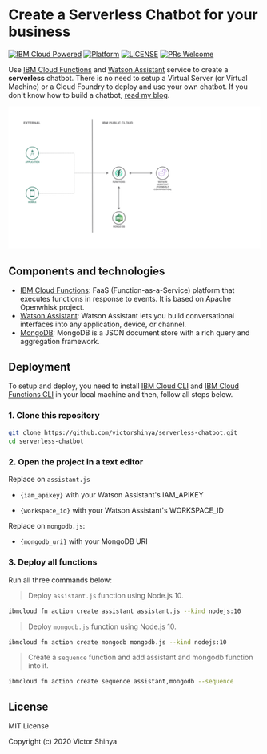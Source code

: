 # Create a Serverless Chatbot for your business

[![IBM Cloud Powered](https://img.shields.io/badge/IBM%20Cloud-powered-blue.svg)](https://cloud.ibm.com)
[![Platform](https://img.shields.io/badge/platform-nodejs-lightgrey.svg?style=flat)](https://developer.ibm.com/technologies/node-js/)
[![LICENSE](https://img.shields.io/badge/license-MIT-blue.svg)](https://github.com/victorshinya/serverless-chatbot/blob/master/LICENSE)
[![PRs Welcome](https://img.shields.io/badge/PRs-welcome-brightgreen.svg)](https://github.com/victorshinya/serverless-chatbot/pulls)

Use [IBM Cloud Functions](https://www.ibm.com/cloud/functions) and [Watson Assistant](https://www.ibm.com/cloud/watson-assistant-2/) service to create a **serverless** chatbot. There is no need to setup a Virtual Server (or Virtual Machine) or a Cloud Foundry to deploy and use your own chatbot. If you don't know how to build a chatbot, [read my blog](https://medium.com/ibmdeveloperbr/watson-assistant-como-criar-o-seu-chatbot-usando-skills-e-assistants-755b4677984b/).

![Architecture Design](doc/source/images/architecture.jpeg)

## Components and technologies

* [IBM Cloud Functions](https://cloud.ibm.com/openwhisk): FaaS (Function-as-a-Service) platform that executes functions in response to events. It is based on Apache Openwhisk project.
* [Watson Assistant](https://cloud.ibm.com/catalog/services/watson-assistant): Watson Assistant lets you build conversational interfaces into any application, device, or channel.
* [MongoDB](https://cloud.ibm.com/catalog/services/databases-for-mongodb): MongoDB is a JSON document store with a rich query and aggregation framework.

## Deployment

To setup and deploy, you need to install [IBM Cloud CLI](https://cloud.ibm.com/docs/cli/reference/ibmcloud/download_cli.html#install_use) and [IBM Cloud Functions CLI](https://cloud.ibm.com/openwhisk/learn/cli) in your local machine and then, follow all steps below.

### 1. Clone this repository

```sh
git clone https://github.com/victorshinya/serverless-chatbot.git
cd serverless-chatbot
```

### 2. Open the project in a text editor

Replace on `assistant.js`

* `{iam_apikey}` with your Watson Assistant's IAM_APIKEY

* `{workspace_id}` with your Watson Assistant's WORKSPACE_ID

Replace on `mongodb.js`:

* `{mongodb_uri}` with your MongoDB URI

### 3. Deploy all functions

Run all three commands below:

> Deploy `assistant.js` function using Node.js 10.

```sh
ibmcloud fn action create assistant assistant.js --kind nodejs:10
```

> Deploy `mongodb.js` function using Node.js 10.

```sh
ibmcloud fn action create mongodb mongodb.js --kind nodejs:10
```

> Create a `sequence` function and add assistant and mongodb function into it.

```sh
ibmcloud fn action create sequence assistant,mongodb --sequence
```

## License

MIT License

Copyright (c) 2020 Victor Shinya
